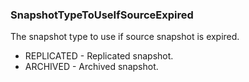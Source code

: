 ### SnapshotTypeToUseIfSourceExpired
The snapshot type to use if source snapshot is expired.

- REPLICATED - Replicated snapshot.
- ARCHIVED - Archived snapshot.
